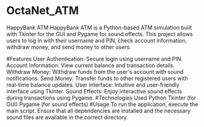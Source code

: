 # OctaNet_ATM
HappyBank ATM
HappyBank ATM is a Python-based ATM simulation built with Tkinter for the GUI and Pygame for sound effects. This project allows users to log in with their username and PIN, check account information, withdraw money, and send money to other users.

#Features
User Authentication: Secure login using username and PIN.
Account Information: View current balance and transaction details.
Withdraw Money: Withdraw funds from the user's account with sound notifications.
Send Money: Transfer funds to other registered users with real-time balance updates.
User Interface: Intuitive and user-friendly interface using Tkinter.
Sound Effects: Enjoy interactive sound effects during transactions using Pygame.
#Technologies Used
Python
Tkinter (for GUI)
Pygame (for sound effects)
#Usage
To run the application, execute the main script. Ensure that all dependencies are installed and the necessary sound files are available in the correct directory.

